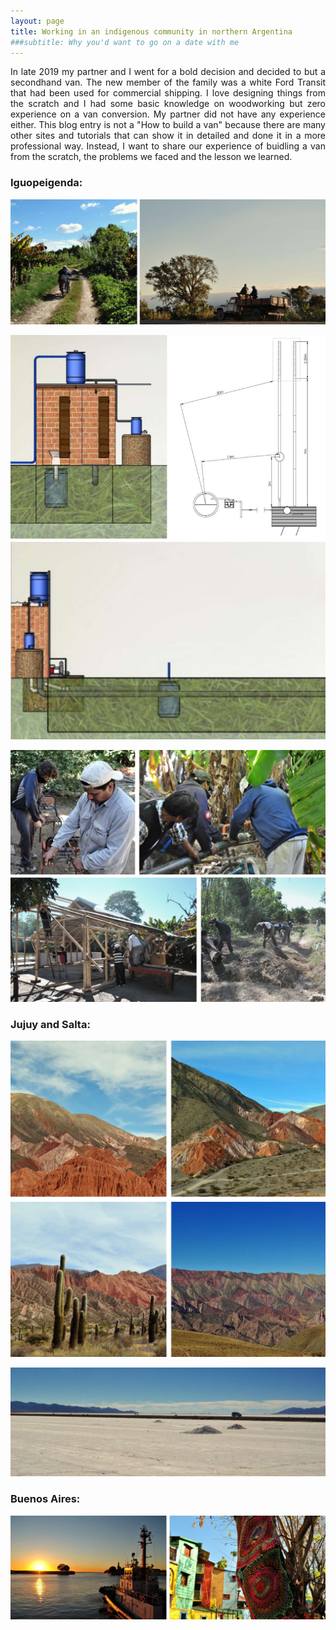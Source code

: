 ```yaml
---
layout: page
title: Working in an indigenous community in northern Argentina
###subtitle: Why you'd want to go on a date with me
---
```


<p align="justify">  In late 2019 my partner and I went for a bold decision and decided to but a secondhand van. The new member of the family was a white Ford Transit that had been used for commercial shipping. I love designing things from the scratch and I had some basic knowledge on woodworking but zero experience on a van conversion. My partner did not have any experience either. This blog entry is not a "How to build a van" because there are many other sites and  tutorials that can show it in detailed and done it in a more professional way. Instead, I want to share our experience of buidling a van from the scratch, the problems we faced and the lesson we learned.
 </p>





###   Iguopeigenda:


![comunitat](/assets/img/Argentina/comunitat.jpg "comunitat")


![comunitat1](/assets/img/Argentina/comunitat_1.jpg "comunitat_1")



![comunitat2](/assets/img/Argentina/comunitat_2.jpg "comunitat_2")


###  Jujuy and Salta:
![Jujuy](/assets/img/Argentina/jujuy.jpg "jujuy")



![salar](/assets/img/Argentina/salar.jpg "salar")



###   Buenos Aires:
![BuenosAires](/assets/img/Argentina/BuenosAires.jpg "BuenosAires")

